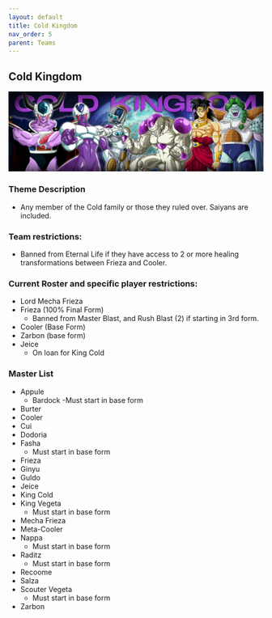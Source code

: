 ```yaml
---
layout: default
title: Cold Kingdom
nav_order: 5
parent: Teams
---
```

## Cold Kingdom

![](../images/cold.jpg)

### Theme Description
- Any member of the Cold family or those they ruled over. Saiyans are included. 

### Team restrictions:
  - Banned from Eternal Life if they have access to 2 or more healing transformations between Frieza and Cooler.

### Current Roster and specific player restrictions:

- Lord Mecha Frieza
- Frieza (100% Final Form)
  - Banned from Master Blast, and Rush Blast (2) if starting in 3rd form.
- Cooler (Base Form)
- Zarbon (base form)
- Jeice
  - On loan for King Cold
  
### Master List

- Appule
  - Bardock 
    -Must start in base form
- Burter
- Cooler
- Cui
- Dodoria
- Fasha 
  - Must start in base form
- Frieza
- Ginyu
- Guldo
- Jeice
- King Cold
- King Vegeta 
  - Must start in base form
- Mecha Frieza
- Meta-Cooler
- Nappa  
   - Must start in base form
- Raditz
   - Must start in base form
- Recoome
- Salza
- Scouter Vegeta 
    - Must start in base form
- Zarbon
